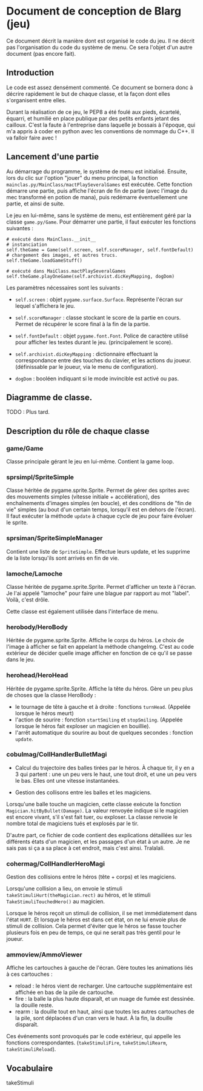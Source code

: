 # Document de conception de Blarg (jeu) #

Ce document décrit la manière dont est organisé le code du jeu. Il ne décrit pas l'organisation du code du système de menu. Ce sera l'objet d'un autre document (pas encore fait).

## Introduction ##

Le code est assez densément commenté. Ce document se bornera donc à décrire rapidement le but de chaque classe, et la façon dont elles s'organisent entre elles.

Durant la réalisation de ce jeu, le PEP8 a été foulé aux pieds, écartelé, équarri, et humilié en place publique par des petits enfants jetant des cailloux. C'est la faute à l'entreprise dans laquelle je bossais à l'époque, qui m'a appris à coder en python avec les conventions de nommage du C++. Il va falloir faire avec !

## Lancement d'une partie ##

Au démarrage du programme, le système de menu est initialisé. Ensuite, lors du clic sur l'option "jouer" du menu principal, la fonction `mainclas.py/MainClass/mactPlaySeveralGames` est exécutée. Cette fonction démarre une partie, puis affiche l'écran de fin de partie (avec l'image du mec transformé en potion de mana), puis redémarre éventuellement une partie, et ainsi de suite.

Le jeu en lui-même, sans le système de menu, est entièrement géré par la classe `game.py/Game`. Pour démarrer une partie, il faut exécuter les fonctions suivantes :

    # exécuté dans MainClass.__init__
    # instanciation
    self.theGame = Game(self.screen, self.scoreManager, self.fontDefault)
    # chargement des images, et autres trucs.
    self.theGame.loadGameStuff()

    # exécuté dans MaiClass.mactPlaySeveralGames
    self.theGame.playOneGame(self.archivist.dicKeyMapping, dogDom)

Les paramètres nécessaires sont les suivants :

 - `self.screen` : objet `pygame.surface.Surface`. Représente l'écran sur lequel s'affichera le jeu.

 - `self.scoreManager` : classe stockant le score de la partie en cours. Permet de récupérer le score final à la fin de la partie.

 - `self.fontDefault` : objet `pygame.font.Font`. Police de caractère utilisé pour afficher les textes durant le jeu. (principalement le score).

 - `self.archivist.dicKeyMapping` : dictionnaire effectuant la correspondance entre des touches du clavier, et les actions du joueur. (définissable par le joueur, via le menu de configuration).

 - `dogDom` : booléen indiquant si le mode invincible est activé ou pas.

## Diagramme de classe. ##

TODO : Plus tard.

## Description du rôle de chaque classe ##

### game/Game ###

Classe principale gérant le jeu en lui-même. Contient la game loop.

### sprsimpl/SpriteSimple ###

Classe héritée de pygame.sprite.Sprite. Permet de gérer des sprites avec des mouvements simples (vitesse initiale + accélération), des enchaînements d'images simples (en boucle), et des conditions de "fin de vie" simples (au bout d'un certain temps, lorsqu'il est en dehors de l'écran). Il faut exécuter la méthode `update` à chaque cycle de jeu pour faire évoluer le sprite.

### sprsiman/SpriteSimpleManager ###

Contient une liste de `SpriteSimple`. Effectue leurs update, et les supprime de la liste lorsqu'ils sont arrivés en fin de vie.

### lamoche/Lamoche ###

Classe héritée de pygame.sprite.Sprite. Permet d'afficher un texte à l'écran. Je l'ai appelé "lamoche" pour faire une blague par rapport au mot "label". Voilà, c'est drôle.

Cette classe est également utilisée dans l'interface de menu.

### herobody/HeroBody ###

Héritée de pygame.sprite.Sprite. Affiche le corps du héros. Le choix de l'image à afficher se fait en appelant la méthode changeImg. C'est au code extérieur de décider quelle image afficher en fonction de ce qu'il se passe dans le jeu.

### herohead/HeroHead ###

Héritée de pygame.sprite.Sprite. Affiche la tête du héros. Gère un peu plus de choses que la classe HeroBody :

 - le tournage de tête à gauche et à droite : fonctions `turnHead`. (Appelée lorsque le héros meurt)
 - l'action de sourire : fonction `startSmiling` et `stopSmiling`. (Appelée lorsque le héros fait exploser un magicien en bouillie).
 - l'arrêt automatique du sourire au bout de quelques secondes : fonction `update`.

### cobulmag/CollHandlerBulletMagi ###

 - Calcul du trajectoire des balles tirées par le héros. À chaque tir, il y en a 3 qui partent : une un peu vers le haut, une tout droit, et une un peu vers le bas. Elles ont une vitesse instantanées.

 - Gestion des collisons entre les balles et les magiciens.

Lorsqu'une balle touche un magicien, cette classe exécute la fonction `Magician.hitByBullet(Damage)`. La valeur renvoyée indique si le magicien est encore vivant, s'il s'est fait tuer, ou exploser. La classe renvoie le nombre total de magiciens tués et explosés par le tir.

D'autre part, ce fichier de code contient des explications détaillées sur les différents états d'un magicien, et les passages d'un état à un autre.
Je ne sais pas si ça a sa place à cet endroit, mais c'est ainsi. Tralalali.

### cohermag/CollHandlerHeroMagi ###

Gestion des collisions entre le héros (tête + corps) et les magiciens.

Lorsqu'une collision a lieu, on envoie le stimuli `takeStimuliHurt(theMagician.rect)` au héros, et le stimuli `TakeStimuliTouchedHero()` au magicien.

Lorsque le héros reçoit un stimuli de collision, il se met immédiatement dans l'état `HURT`. Et lorsque le héros est dans cet état, on ne lui envoie plus de stimuli de collision. Cela permet d'éviter que le héros se fasse toucher plusieurs fois en peu de temps, ce qui ne serait pas très gentil pour le joueur.

### ammoview/AmmoViewer ###

Affiche les cartouches à gauche de l'écran. Gère toutes les animations liés à ces cartouches :

 - reload : le héros vient de recharger. Une cartouche supplémentaire est affichée en bas de la pile de cartouche.
 - fire : la balle la plus haute disparaît, et un nuage de fumée est dessinée. la douille reste.
 - rearm : la douille tout en haut, ainsi que toutes les autres cartouches de la pile, sont déplacées d'un cran vers le haut. À la fin, la douille disparaît.

Ces événements sont provoqués par le code extérieur, qui appelle les fonctions correspondantes. (`takeStimuliFire`, `takeStimuliRearm`, `takeStimuliReload`).

## Vocabulaire ##

takeStimuli



